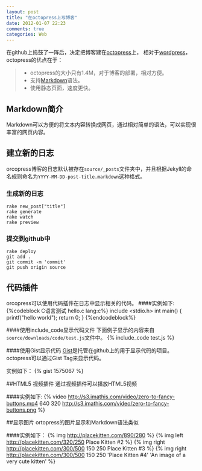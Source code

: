 ```yaml
---
layout: post
title: "在octopress上写博客"
date: 2012-01-07 22:23
comments: true
categories: Web 
---
```

<p>在github上捣鼓了一阵后，决定把博客建在<a href="http://octopress.org/" title="octopress">octopress</a>上，    相对于<a href="wordpress.org" title="wordpress">wordpress</a>，octopress的优点在于：</p>

<blockquote>
  <ul>
<li>octopress的大小只有1.4M，对于博客的部署，相对方便。</li>
<li>支持<a href="http://daringfireball.net/projects/markdown" title="Markdown">Markdown</a>语法。</li>
<li>使用静态页面，速度更快。</li>
</ul>
</blockquote>

<h2>Markdown简介</h2>

<p>Markdown可以方便的将文本内容转换成网页，通过相对简单的语法，可以实现很丰富的网页内容。</p>

<h2>建立新的日志</h2>

<p>orcopress博客的日志默认被存在<code>source/_posts</code>文件夹中，并且根据Jekyll的命名规则命名为<code>YYYY-MM-DD-post-title.markdown</code>这种格式。</p>

<h3>生成新的日志</h3>

<pre><code>rake new_post["title"]
rake generate 
rake watch
rake preview
</code></pre>

<h3>提交到github中</h3>

<pre><code>rake deploy
git add .
git commit -m 'commit'
git push origin source</code></pre>

<h2>代码插件</h2>

orcopress可以使用代码插件在日志中显示相关的代码。
####实例如下:
{%codeblock C语言测试 hello.c lang:c%}
include <stdio.h>
int main()
{
    printf("hello world");
    return 0;
}
{%endcodeblock%}

####使用include_code显示代码文件
下面例子显示的内容来自<code>source/downloads/code/test.js</code>文件中。
{% include_code test.js %}


####使用Gist显示代码
[Gist](https://gist.github.com/)是托管在github上的用于显示代码的项目。octopress可以通过Gist Tag来显示代码。

实例如下：
{% gist 1575067 %}

##HTML5 视频插件
通过视频插件可以播放HTML5视频

####实例如下:
{% video http://s3.imathis.com/video/zero-to-fancy-buttons.mp4 640 320 http://s3.imathis.com/video/zero-to-fancy-buttons.png %}

##显示图片
ortopress的图片显示和Markdown语法类似

####实例如下：
{% img http://placekitten.com/890/280 %}
{% img left http://placekitten.com/320/250 Place Kitten #2 %}
{% img right http://placekitten.com/300/500 150 250 Place Kitten #3 %}
{% img right http://placekitten.com/300/500 150 250 'Place Kitten #4' 'An image of a very cute kitten' %}

